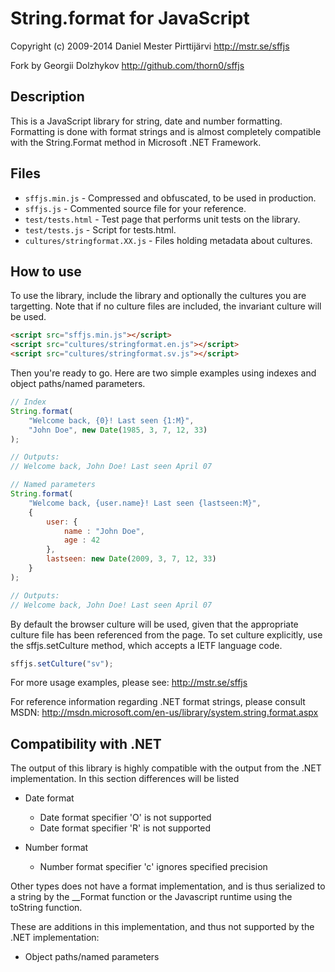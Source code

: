 ﻿String.format for JavaScript
============================

Copyright (c) 2009-2014 Daniel Mester Pirttijärvi
http://mstr.se/sffjs

Fork by Georgii Dolzhykov
http://github.com/thorn0/sffjs

## Description

This is a JavaScript library for string, date and number formatting. Formatting
is done with format strings and is almost completely compatible with the
String.Format method in Microsoft .NET Framework.

## Files

* `sffjs.min.js`                - Compressed and obfuscated, to be used in production.
* `sffjs.js`                    - Commented source file for your reference.
* `test/tests.html`             - Test page that performs unit tests on the library.
* `test/tests.js`               - Script for tests.html.
* `cultures/stringformat.XX.js` - Files holding metadata about cultures.

## How to use

To use the library, include the library and optionally the cultures you
are targetting. Note that if no culture files are included, the invariant
culture will be used.

```html
<script src="sffjs.min.js"></script>
<script src="cultures/stringformat.en.js"></script>
<script src="cultures/stringformat.sv.js"></script>
```

Then you're ready to go. Here are two simple examples using indexes and object
paths/named parameters.

```js
// Index
String.format(
    "Welcome back, {0}! Last seen {1:M}",
    "John Doe", new Date(1985, 3, 7, 12, 33)
);

// Outputs:
// Welcome back, John Doe! Last seen April 07

// Named parameters
String.format(
    "Welcome back, {user.name}! Last seen {lastseen:M}",
    {
        user: {
            name : "John Doe",
            age : 42
        },
        lastseen: new Date(2009, 3, 7, 12, 33)
    }
);

// Outputs:
// Welcome back, John Doe! Last seen April 07
```

By default the browser culture will be used, given that the appropriate culture
file has been referenced from the page. To set culture explicitly, use the
sffjs.setCulture method, which accepts a IETF language code.

```js
sffjs.setCulture("sv");
```

For more usage examples, please see:
http://mstr.se/sffjs

For reference information regarding .NET format strings, please consult MSDN:
http://msdn.microsoft.com/en-us/library/system.string.format.aspx

## Compatibility with .NET

The output of this library is highly compatible with the output from the .NET
implementation. In this section differences will be listed

* Date format
    * Date format specifier 'O' is not supported
    * Date format specifier 'R' is not supported

* Number format
    * Number format specifier 'c' ignores specified precision

Other types does not have a format implementation, and is thus serialized to a
string by the __Format function or the Javascript runtime using the toString function.

These are additions in this implementation, and thus not supported by the .NET implementation:
* Object paths/named parameters

